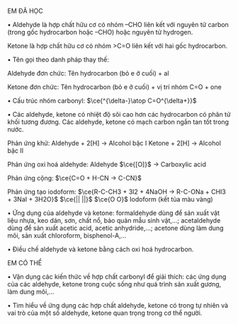 EM ĐÃ HỌC

• Aldehyde là hợp chất hữu cơ có nhóm –CHO liên kết với nguyên tử carbon (trong gốc hydrocarbon hoặc –CHO) hoặc nguyên tử hydrogen.

Ketone là hợp chất hữu cơ có nhóm >C=O liên kết với hai gốc hydrocarbon.

• Tên gọi theo danh pháp thay thế:

Aldehyde đơn chức: Tên hydrocarbon (bỏ e ở cuối) + al

Ketone đơn chức: Tên hydrocarbon (bỏ e ở cuối) + vị trí nhóm C=O + one

• Cấu trúc nhóm carbonyl: $\ce{^{\delta-}\atop C=O^{\delta+}}$

• Các aldehyde, ketone có nhiệt độ sôi cao hơn các hydrocarbon có phân tử khối tương đương. Các aldehyde, ketone có mạch carbon ngắn tan tốt trong nước.

Phản ứng khử:    Aldehyde + 2[H] → Alcohol bậc I
                 Ketone + 2[H] → Alcohol bậc II

Phản ứng oxi hoá aldehyde: Aldehyde $\ce{[O]}$ → Carboxylic acid

Phản ứng cộng: $\ce{C=O + H-CN -> C-CN}$

Phản ứng tạo iodoform:
$\ce{R-C-CH3 + 3I2 + 4NaOH -> R-C-ONa + CHI3 + 3NaI + 3H2O}$
$\ce{||                     ||}$
$\ce{O                      O}$
                                Iodoform
                                (kết tủa màu vàng)

• Ứng dụng của aldehyde và ketone: formaldehyde dùng để sản xuất vật liệu nhựa, keo dán, sơn, chất nổ, bảo quản mẫu sinh vật,...; acetaldehyde dùng để sản xuất acetic acid, acetic anhydride,...; acetone dùng làm dung môi, sản xuất chloroform, bisphenol-A,...

• Điều chế aldehyde và ketone bằng cách oxi hoá hydrocarbon.

EM CÓ THỂ

• Vận dụng các kiến thức về hợp chất carbonyl để giải thích: các ứng dụng của các aldehyde, ketone trong cuộc sống như quá trình sản xuất gương, làm dung môi,...

• Tìm hiểu về ứng dụng các hợp chất aldehyde, ketone có trong tự nhiên và vai trò của một số aldehyde, ketone quan trọng trong cơ thể người.